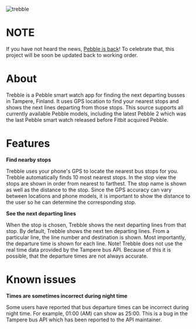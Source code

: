 ![trebble](https://github.com/ronijaakkola/trebble/blob/master/screenshots/banner.png)

# NOTE
If you have not heard the news, [Pebble is back](https://repebble.com/)! To celebrate that, this project will be soon be updated back to working order. 

# About
Trebble is a Pebble smart watch app for finding the next departing busses in Tampere, Finland. It uses GPS location to find your nearest stops and shows the next lines departing from those stops. This source supports all currently available Pebble models, including the latest Pebble 2 which was the last Pebble smart watch released before Fitbit acquired Pebble.

# Features
**Find nearby stops**

Trebble uses your phone's GPS to locate the nearest bus stops for you. Trebble automatically finds 10 most nearest stops. In the stop view the stops are shown in order from nearest to farthest. The stop name is shown as well as the distance to the stop. Since the GPS accuracy can vary between locations and phone models, it is important to show the distance to the user so he can determine the corresponding stop.

**See the next departing lines**

When the stop is chosen, Trebble shows the next departing lines from that stop. By default, Trebble shows the next ten departing lines. From a particular line, the line number and destination is shown. Most importantly, the departure time is shown for each line. Note! Trebble does not use the real time data provided by the Tampere bus API. Because of this it is possible, that the departure times are not always accurate.

# Known issues
**Times are sometimes incorrect during night time**

Some users have reported that bus departure times can be incorrect during night time. For example, 01:00 (AM) can show as 25:00. This is a bug in the Tampere bus API which has been reported to the API maintainer.
